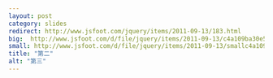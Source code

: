 ```yaml
---
layout: post
category: slides
redirect: http://www.jsfoot.com/jquery/items/2011-09-13/183.html
big:  http://www.jsfoot.com/d/file/jquery/items/2011-09-13/c4a109ba30e5ad520220859b9a9380b9.jpg
small: http://www.jsfoot.com/d/file/jquery/items/2011-09-13/smallc4a109ba30e5ad520220859b9a9380b9.jpg
title: "第二"
alt: "第三"
---
```

